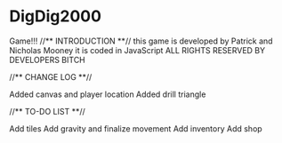 # DigDig2000
Game!!!
//** INTRODUCTION **//
this game is developed by Patrick and Nicholas Mooney
it is coded in JavaScript 
ALL RIGHTS RESERVED BY DEVELOPERS BITCH


//** CHANGE LOG **//

Added canvas and player location
Added drill triangle

//** TO-DO LIST **//

Add tiles
Add gravity and finalize movement
Add inventory
Add shop



